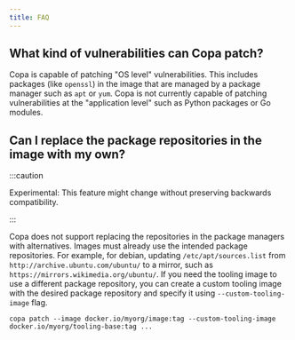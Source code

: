 ```yaml
---
title: FAQ
---
```


## What kind of vulnerabilities can Copa patch?
Copa is capable of patching "OS level" vulnerabilities. This includes packages (like `openssl`) in the image that are managed by a package manager such as `apt` or `yum`. Copa is not currently capable of patching vulnerabilities at the "application level" such as Python packages or Go modules.

## Can I replace the package repositories in the image with my own?

:::caution

Experimental: This feature might change without preserving backwards compatibility.

:::

Copa does not support replacing the repositories in the package managers with alternatives. Images must already use the intended package repositories. For example, for debian, updating `/etc/apt/sources.list` from `http://archive.ubuntu.com/ubuntu/` to a mirror, such as `https://mirrors.wikimedia.org/ubuntu/`. If you need the tooling image to use a different package repository, you can create a custom tooling image with the desired package repository and specify it using `--custom-tooling-image` flag.

```shell
copa patch --image docker.io/myorg/image:tag --custom-tooling-image docker.io/myorg/tooling-base:tag ...
```
